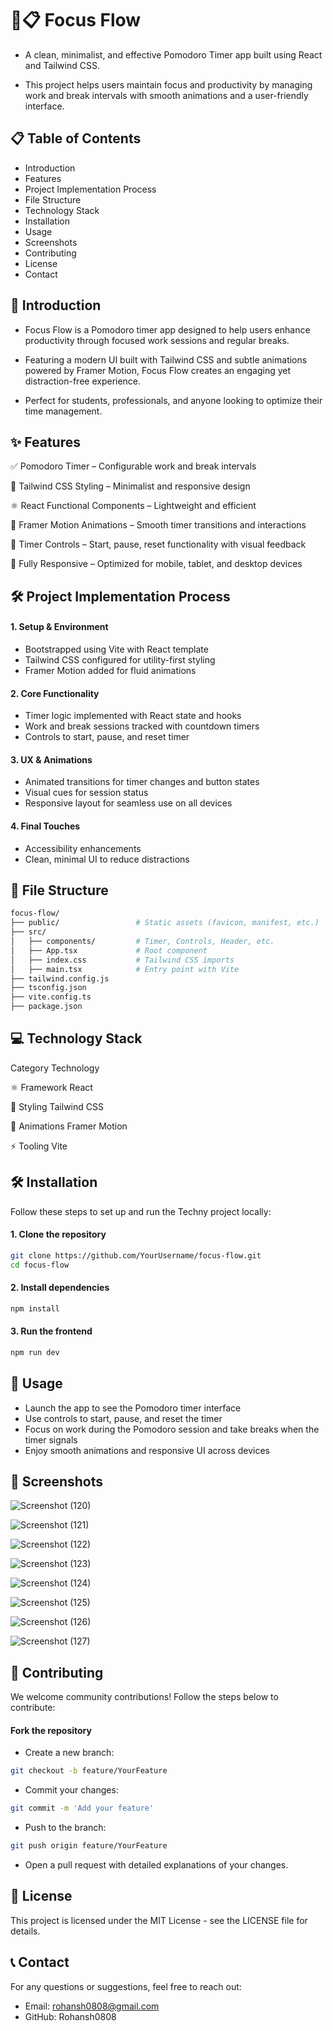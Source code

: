 # 🚀📋 Focus Flow

- A clean, minimalist, and effective Pomodoro Timer app built using React and Tailwind CSS.

- This project helps users maintain focus and productivity by managing work and break intervals with smooth animations and a user-friendly interface.

## 📋 Table of Contents
- Introduction
- Features
- Project Implementation Process
- File Structure
- Technology Stack
- Installation
- Usage
- Screenshots
- Contributing
- License
- Contact

## 📘 Introduction

- Focus Flow is a Pomodoro timer app designed to help users enhance productivity through focused work sessions and regular breaks.

- Featuring a modern UI built with Tailwind CSS and subtle animations powered by Framer Motion, Focus Flow creates an engaging yet distraction-free experience.

- Perfect for students, professionals, and anyone looking to optimize their time management.


## ✨ Features

✅ Pomodoro Timer – Configurable work and break intervals

🎨 Tailwind CSS Styling – Minimalist and responsive design

⚛️ React Functional Components – Lightweight and efficient

🎥 Framer Motion Animations – Smooth timer transitions and interactions

🔔 Timer Controls – Start, pause, reset functionality with visual feedback

📱 Fully Responsive – Optimized for mobile, tablet, and desktop devices



## 🛠 Project Implementation Process

#### 1. Setup & Environment
- Bootstrapped using Vite with React template
- Tailwind CSS configured for utility-first styling
- Framer Motion added for fluid animations

#### 2. Core Functionality
- Timer logic implemented with React state and hooks
- Work and break sessions tracked with countdown timers
- Controls to start, pause, and reset timer

#### 3. UX & Animations
- Animated transitions for timer changes and button states
- Visual cues for session status
- Responsive layout for seamless use on all devices

#### 4. Final Touches
- Accessibility enhancements
- Clean, minimal UI to reduce distractions

## 📁 File Structure

```bash
focus-flow/
├── public/                 # Static assets (favicon, manifest, etc.)
├── src/
│   ├── components/         # Timer, Controls, Header, etc.
│   ├── App.tsx             # Root component
│   ├── index.css           # Tailwind CSS imports
│   ├── main.tsx            # Entry point with Vite
├── tailwind.config.js
├── tsconfig.json
├── vite.config.ts
├── package.json
```

## 💻 Technology Stack

Category	Technology

⚛️ Framework	React

🎨 Styling	Tailwind CSS

🎥 Animations	Framer Motion

⚡ Tooling	Vite


## 🛠 Installation

Follow these steps to set up and run the Techny project locally:

#### 1. Clone the repository
```bash
git clone https://github.com/YourUsername/focus-flow.git
cd focus-flow
```

#### 2. Install dependencies

```bash
npm install
```

#### 3. Run the frontend

```bash
npm run dev
```

## 🚀 Usage
- Launch the app to see the Pomodoro timer interface
- Use controls to start, pause, and reset the timer
- Focus on work during the Pomodoro session and take breaks when the timer signals
- Enjoy smooth animations and responsive UI across devices


## 📸 Screenshots

![Screenshot (120)](https://github.com/user-attachments/assets/b133a74a-a54c-490f-b632-8cac19b7ebaa)

![Screenshot (121)](https://github.com/user-attachments/assets/c9bb1a9c-edcc-4bbb-83c0-4941661e0efa)

![Screenshot (122)](https://github.com/user-attachments/assets/c9d598d9-8ca3-4ac3-b84c-226c2f7ab5a1)

![Screenshot (123)](https://github.com/user-attachments/assets/d6a8dd99-7f73-4e24-beb0-4ed2eba8c2fe)

![Screenshot (124)](https://github.com/user-attachments/assets/cd91858b-7adf-4905-ae5c-5a31f6dcda47)

![Screenshot (125)](https://github.com/user-attachments/assets/002db53b-c5d3-46c7-9017-e1519213d236)

![Screenshot (126)](https://github.com/user-attachments/assets/9d772d20-0779-419f-ac20-b7075e358af8)

![Screenshot (127)](https://github.com/user-attachments/assets/7a187dfe-fb97-4c8b-8819-5be827eeab08)


## 🤝 Contributing
We welcome community contributions! Follow the steps below to contribute:

#### Fork the repository
- Create a new branch:
```bash
git checkout -b feature/YourFeature
```

- Commit your changes:
```bash
git commit -m 'Add your feature'
```

- Push to the branch:
```bash
git push origin feature/YourFeature
```

- Open a pull request with detailed explanations of your changes.

## 📄 License

This project is licensed under the MIT License - see the LICENSE file for details.

## 📞 Contact
For any questions or suggestions, feel free to reach out:

- Email: rohansh0808@gmail.com
- GitHub: Rohansh0808
